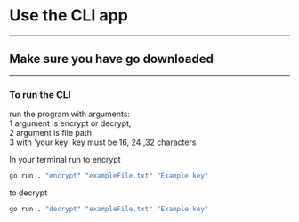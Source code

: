 # Use the CLI app

---

## Make sure you have go downloaded

---

### To run the CLI

run the program with arguments:</br>
1 argument is encrypt or decrypt, </br>
2 argument is file path </br>
3 with 'your key' key must be 16, 24 ,32 characters </br>

In your terminal run to encrypt

```zsh
go run . "encrypt" "exampleFile.txt" "Example key"
```

to decrypt

```zsh
go run . "decrypt" "exampleFile.txt" "Example key"
```
